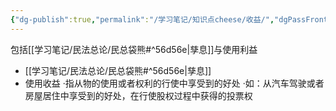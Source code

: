 ```yaml
---
{"dg-publish":true,"permalink":"/学习笔记/知识点cheese/收益/","dgPassFrontmatter":true}
---
```


包括[[学习笔记/民法总论/民总袋熊#^56d56e\|孳息]]与使用利益
- [[学习笔记/民法总论/民总袋熊#^56d56e\|孳息]]
- 使用收益
·指从物的使用或者权利的行使中享受到的好处
·如：从汽车驾驶或者房屋居住中享受到的好处，在行使股权过程中获得的投票权